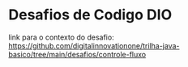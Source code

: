 # Desafios de Codigo DIO

link para o contexto do desafio: https://github.com/digitalinnovationone/trilha-java-basico/tree/main/desafios/controle-fluxo
